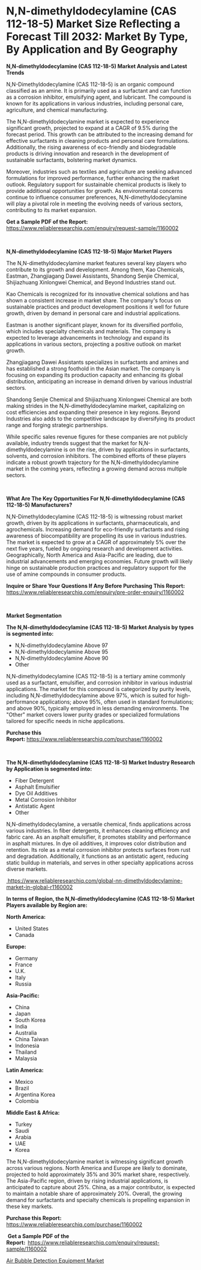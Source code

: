 <p><h1>N,N-dimethyldodecylamine (CAS 112-18-5) Market Size Reflecting a Forecast Till 2032: Market By Type, By Application and By Geography</h1></p><p><strong>N,N-dimethyldodecylamine (CAS 112-18-5) Market Analysis and Latest Trends</strong></p>
<p><p>N,N-Dimethyldodecylamine (CAS 112-18-5) is an organic compound classified as an amine. It is primarily used as a surfactant and can function as a corrosion inhibitor, emulsifying agent, and lubricant. The compound is known for its applications in various industries, including personal care, agriculture, and chemical manufacturing.</p><p>The N,N-dimethyldodecylamine market is expected to experience significant growth, projected to expand at a CAGR of 9.5% during the forecast period. This growth can be attributed to the increasing demand for effective surfactants in cleaning products and personal care formulations. Additionally, the rising awareness of eco-friendly and biodegradable products is driving innovation and research in the development of sustainable surfactants, bolstering market dynamics. </p><p>Moreover, industries such as textiles and agriculture are seeking advanced formulations for improved performance, further enhancing the market outlook. Regulatory support for sustainable chemical products is likely to provide additional opportunities for growth. As environmental concerns continue to influence consumer preferences, N,N-dimethyldodecylamine will play a pivotal role in meeting the evolving needs of various sectors, contributing to its market expansion.</p></p>
<p><strong>Get a Sample PDF of the Report:&nbsp;</strong> <a href="https://www.reliableresearchiq.com/enquiry/request-sample/1160002?utm_campaign=3385&utm_medium=2&utm_source=Github&utm_content=ia&utm_term=22032025&utm_id=nn-dimethyldodecylamine-cas-112-18-5">https://www.reliableresearchiq.com/enquiry/request-sample/1160002</a></p>
<p>&nbsp;</p>
<p><strong>N,N-dimethyldodecylamine (CAS 112-18-5) Major Market Players</strong></p>
<p><p>The N,N-dimethyldodecylamine market features several key players who contribute to its growth and development. Among them, Kao Chemicals, Eastman, Zhangjiagang Dawei Assistants, Shandong Senjie Chemical, Shijiazhuang Xinlongwei Chemical, and Beyond Industries stand out.</p><p>Kao Chemicals is recognized for its innovative chemical solutions and has shown a consistent increase in market share. The company's focus on sustainable practices and product development positions it well for future growth, driven by demand in personal care and industrial applications. </p><p>Eastman is another significant player, known for its diversified portfolio, which includes specialty chemicals and materials. The company is expected to leverage advancements in technology and expand its applications in various sectors, projecting a positive outlook on market growth.</p><p>Zhangjiagang Dawei Assistants specializes in surfactants and amines and has established a strong foothold in the Asian market. The company is focusing on expanding its production capacity and enhancing its global distribution, anticipating an increase in demand driven by various industrial sectors.</p><p>Shandong Senjie Chemical and Shijiazhuang Xinlongwei Chemical are both making strides in the N,N-dimethyldodecylamine market, capitalizing on cost efficiencies and expanding their presence in key regions. Beyond Industries also adds to the competitive landscape by diversifying its product range and forging strategic partnerships.</p><p>While specific sales revenue figures for these companies are not publicly available, industry trends suggest that the market for N,N-dimethyldodecylamine is on the rise, driven by applications in surfactants, solvents, and corrosion inhibitors. The combined efforts of these players indicate a robust growth trajectory for the N,N-dimethyldodecylamine market in the coming years, reflecting a growing demand across multiple sectors.</p></p>
<p>&nbsp;</p>
<p><strong>What Are The Key Opportunities For N,N-dimethyldodecylamine (CAS 112-18-5) Manufacturers?</strong></p>
<p><p>N,N-Dimethyldodecylamine (CAS 112-18-5) is witnessing robust market growth, driven by its applications in surfactants, pharmaceuticals, and agrochemicals. Increasing demand for eco-friendly surfactants and rising awareness of biocompatibility are propelling its use in various industries. The market is expected to grow at a CAGR of approximately 5% over the next five years, fueled by ongoing research and development activities. Geographically, North America and Asia-Pacific are leading, due to industrial advancements and emerging economies. Future growth will likely hinge on sustainable production practices and regulatory support for the use of amine compounds in consumer products.</p></p>
<p><strong>Inquire or Share Your Questions If Any Before Purchasing This Report:</strong> <a href="https://www.reliableresearchiq.com/enquiry/pre-order-enquiry/1160002?utm_campaign=3385&utm_medium=2&utm_source=Github&utm_content=ia&utm_term=22032025&utm_id=nn-dimethyldodecylamine-cas-112-18-5">https://www.reliableresearchiq.com/enquiry/pre-order-enquiry/1160002</a></p>
<p>&nbsp;</p>
<p><strong>Market Segmentation</strong></p>
<p><strong>The N,N-dimethyldodecylamine (CAS 112-18-5) Market Analysis by types is segmented into:</strong></p>
<p><ul><li>N,N-dimethyldodecylamine Above 97</li><li>N,N-dimethyldodecylamine Above 95</li><li>N,N-dimethyldodecylamine Above 90</li><li>Other</li></ul></p>
<p><p>N,N-dimethyldodecylamine (CAS 112-18-5) is a tertiary amine commonly used as a surfactant, emulsifier, and corrosion inhibitor in various industrial applications. The market for this compound is categorized by purity levels, including N,N-dimethyldodecylamine above 97%, which is suited for high-performance applications; above 95%, often used in standard formulations; and above 90%, typically employed in less demanding environments. The "Other" market covers lower purity grades or specialized formulations tailored for specific needs in niche applications.</p></p>
<p><strong>Purchase this Report:&nbsp;</strong><a href="https://www.reliableresearchiq.com/purchase/1160002?utm_campaign=3385&utm_medium=2&utm_source=Github&utm_content=ia&utm_term=22032025&utm_id=nn-dimethyldodecylamine-cas-112-18-5">https://www.reliableresearchiq.com/purchase/1160002</a></p>
<p>&nbsp;</p>
<p><strong>The N,N-dimethyldodecylamine (CAS 112-18-5) Market Industry Research by Application is segmented into:</strong></p>
<p><ul><li>Fiber Detergent</li><li>Asphalt Emulsifier</li><li>Dye Oil Additives</li><li>Metal Corrosion Inhibitor</li><li>Antistatic Agent</li><li>Other</li></ul></p>
<p><p>N,N-dimethyldodecylamine, a versatile chemical, finds applications across various industries. In fiber detergents, it enhances cleaning efficiency and fabric care. As an asphalt emulsifier, it promotes stability and performance in asphalt mixtures. In dye oil additives, it improves color distribution and retention. Its role as a metal corrosion inhibitor protects surfaces from rust and degradation. Additionally, it functions as an antistatic agent, reducing static buildup in materials, and serves in other specialty applications across diverse markets.</p></p>
<p><a href="https://www.reliableresearchiq.com/global-nn-dimethyldodecylamine-market-in-global-r1160002?utm_campaign=3385&utm_medium=2&utm_source=Github&utm_content=ia&utm_term=22032025&utm_id=nn-dimethyldodecylamine-cas-112-18-5">&nbsp;https://www.reliableresearchiq.com/global-nn-dimethyldodecylamine-market-in-global-r1160002</a></p>
<p><strong>In terms of Region, the N,N-dimethyldodecylamine (CAS 112-18-5) Market Players available by Region are:</strong></p>
<p>
    <p> <strong> North America: </strong>
        <ul>
            <li>United States</li>
            <li>Canada</li>
        </ul>
        </p> 
    <p> <strong> Europe: </strong>
        <ul>
            <li>Germany</li>
            <li>France</li>
            <li>U.K.</li>
            <li>Italy</li>
            <li>Russia</li>
        </ul>
        </p> 
    <p> <strong> Asia-Pacific: </strong>
        <ul>
            <li>China</li>
            <li>Japan</li>
            <li>South Korea</li>
            <li>India</li>
            <li>Australia</li>
            <li>China Taiwan</li>
            <li>Indonesia</li>
            <li>Thailand</li>
            <li>Malaysia</li>
        </ul>
        </p> 
    <p> <strong> Latin America: </strong>
        <ul>
            <li>Mexico</li>
            <li>Brazil</li>
            <li>Argentina Korea</li>
            <li>Colombia</li>
        </ul>
        </p> 
    <p> <strong> Middle East & Africa: </strong>
        <ul>
            <li>Turkey</li>
            <li>Saudi</li>
            <li>Arabia</li>
            <li>UAE</li>
            <li>Korea</li>
        </ul>
    </p>
    </p>
<p><p>The N,N-dimethyldodecylamine market is witnessing significant growth across various regions. North America and Europe are likely to dominate, projected to hold approximately 35% and 30% market share, respectively. The Asia-Pacific region, driven by rising industrial applications, is anticipated to capture about 25%. China, as a major contributor, is expected to maintain a notable share of approximately 20%. Overall, the growing demand for surfactants and specialty chemicals is propelling expansion in these key markets.</p></p>
<p><strong>Purchase this Report: </strong><a href="https://www.reliableresearchiq.com/purchase/1160002?utm_campaign=3385&utm_medium=2&utm_source=Github&utm_content=ia&utm_term=22032025&utm_id=nn-dimethyldodecylamine-cas-112-18-5">https://www.reliableresearchiq.com/purchase/1160002</a></p>
<p>&nbsp;<strong>Get a Sample PDF of the Report:&nbsp;&nbsp;</strong><a href="https://www.reliableresearchiq.com/enquiry/request-sample/1160002?utm_campaign=3385&utm_medium=2&utm_source=Github&utm_content=ia&utm_term=22032025&utm_id=nn-dimethyldodecylamine-cas-112-18-5">https://www.reliableresearchiq.com/enquiry/request-sample/1160002</a></p>
<p><strong></strong></p>
<p><p><a href="https://github.com/kryshaprilbb/Market-Research-Report-List-1/blob/main/air-bubble-detection-equipment-market.md?utm_campaign=3385&utm_medium=2&utm_source=Github&utm_content=ia&utm_term=22032025&utm_id=nn-dimethyldodecylamine-cas-112-18-5">Air Bubble Detection Equipment Market</a></p></p>